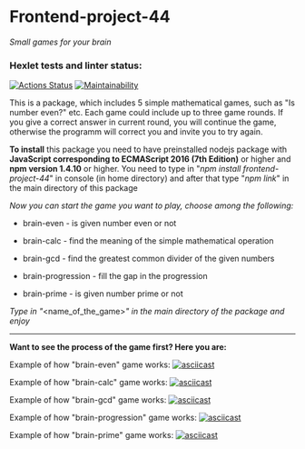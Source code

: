 # Frontend-project-44
_Small games for your brain_

### Hexlet tests and linter status:
[![Actions Status](https://github.com/kinddoctor/frontend-project-44/workflows/hexlet-check/badge.svg)](https://github.com/kinddoctor/frontend-project-44/actions)
[![Maintainability](https://api.codeclimate.com/v1/badges/9bffb077285915735531/maintainability)](https://codeclimate.com/github/kinddoctor/frontend-project-44/maintainability)

This is a package, which includes 5 simple mathematical games, such as "Is number even?" etc. Each game could include up to three game rounds. If you give a correct answer in current round, you will continue the game, otherwise the programm will correct you and invite you to try again.

 
**To install** this package you need to have preinstalled nodejs package with **JavaScript corresponding to ECMAScript 2016 (7th Edition)** or higher and **npm version 1.4.10** or higher. You need to type in "*npm install frontend-project-44*" in console (in home directory) and after that type "*npm link*" in the main directory of this package 

*Now you can start the game you want to play, choose among the following:*

- brain-even - is given number even or not

- brain-calc - find the meaning of the simple mathematical operation

- brain-gcd - find the greatest common divider of the given numbers

- brain-progression - fill the gap in the progression

- brain-prime - is given number prime or not

*Type in "*<name_of_the_game>*" in the main directory of the package and enjoy*
***


**Want to see the process of the game first? Here you are:**


Example of how "brain-even" game works: 
[![asciicast](https://asciinema.org/a/xpaRG24QR18IsBzzJz5wzUhqT.svg)](https://asciinema.org/a/xpaRG24QR18IsBzzJz5wzUhqT)

Example of how "brain-calc" game works: 
[![asciicast](https://asciinema.org/a/XhJYxyA18DpaOCaRWMPiDSVvV.svg)](https://asciinema.org/a/XhJYxyA18DpaOCaRWMPiDSVvV)

Example of how "brain-gcd" game works: 
[![asciicast](https://asciinema.org/a/3XtBgmpaWbtYD9WlJv3Xe3tj6.svg)](https://asciinema.org/a/3XtBgmpaWbtYD9WlJv3Xe3tj6)

Example of how "brain-progression" game works: 
[![asciicast](https://asciinema.org/a/obs3IFq6BZkp9wh0mg7qFzLhZ.svg)](https://asciinema.org/a/obs3IFq6BZkp9wh0mg7qFzLhZ)

Example of how "brain-prime" game works: 
[![asciicast](https://asciinema.org/a/apA67ZKpPSr7ORhhVOgUJpjfu.svg)](https://asciinema.org/a/apA67ZKpPSr7ORhhVOgUJpjfu)
